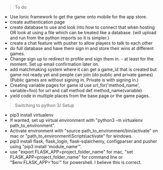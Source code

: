 > To do

- Use Ionic framework to get the game onto mobile for the app store.
- create authentication page
- create database to use and look into how to connect that when hosting OR look at using a file which can be treated like a database. (will upload and run from the python imports so it is simpler.)
- create a chat feature with pusher to allow players to talk to each other
- do full database and have them sign in and store their wins at different games.
- Change sign up to redirect to profile and sign them in. - at least for the moment. Set up email confirmation later on.
- add matchmaking system where it can get a game_id that is created but game not ready yet and people can join (do public and private games) (Public games are without signing in. Private is with signing in.)
- Creating variable pages for game id use url_for('method_name', variable=foo) for url and call method def method_name(variable)
- yield code in multiple places from the base page or the game pages.

> Switching to python 3/ Setup

- pip3 install virtualenv
- If wanted, set up virtual environment with "python3 -m virtualenv path_to_environment".
- Activate environment with "source path_to_environment/bin/activate" on mac or "path_to_environment\Scripts\activate" for windows.
- pip3 install flask, flask_login, flask-sqlalchemy, configparser and pusher using "pip3 install 'module_name'".
- use "export FLASK_APP=project_folder_name" for mac, "set FLASK_APP=project_folder_name" for command line or "$env:FLASK_APP='foo'" for powershell. I believe this is correct.
